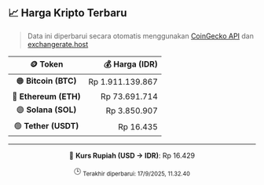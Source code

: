 

<!-- HARGA_KRIPTO -->
## 📈 Harga Kripto Terbaru

> Data ini diperbarui secara otomatis menggunakan [CoinGecko API](https://www.coingecko.com/) dan [exchangerate.host](https://exchangerate.host/)

<div align="center">

| 🪙 Token | 💰 Harga (IDR) |
|:------:|---------------:|
| 🟠 **Bitcoin (BTC)**   | Rp 1.911.139.867 |
| 🔵 **Ethereum (ETH)**  | Rp 73.691.714 |
| 🟣 **Solana (SOL)**    | Rp 3.850.907 |
| 🟢 **Tether (USDT)**   | Rp 16.435 |

---

💱 **Kurs Rupiah (USD → IDR)**: Rp 16.429

🕒 <sub>Terakhir diperbarui: 17/9/2025, 11.32.40</sub>

</div>
<!-- /HARGA_KRIPTO -->